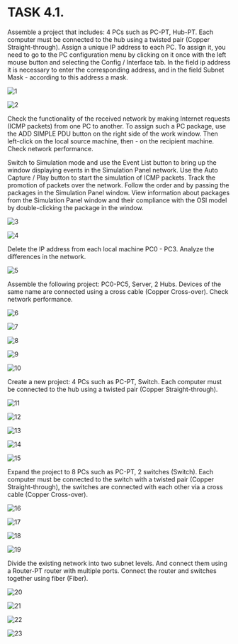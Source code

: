 # TASK 4.1. 

Assemble a project that includes: 4 PCs such as PC-PT, Hub-PT. Each computer must be connected to the hub using a twisted pair (Copper Straight-through). Assign a unique IP address to each PC. To assign it, you need to go to the PC configuration menu by clicking on it once with the left mouse button and selecting the Config / Interface tab. In the field ip address it is necessary to enter the corresponding address, and in the field Subnet Mask - according to this address a mask.

![1](screenshots/1.png)  

![2](screenshots/2.png) 

Check the functionality of the received network by making Internet requests (ICMP packets) from one PC to another. To assign such a PC package, use the ADD SIMPLE PDU button on the right side of the work window. Then left-click on the local source machine, then - on the recipient machine. Check network performance.

Switch to Simulation mode and use the Event List button to bring up the window displaying events in the Simulation Panel network. 
Use the Auto Capture / Play button to start the simulation of ICMP packets. Track the promotion of packets over the network. 
Follow the order and by passing the packages in the Simulation Panel window.
View information about packages from the Simulation Panel window and their compliance with the OSI model by double-clicking the package in the window.

![3](screenshots/3.png) 

![4](screenshots/4.png) 

Delete the IP address from each local machine PC0 - PC3. Analyze the differences in the network.

![5](screenshots/5.png) 

Assemble the following project: PC0-PC5, Server, 2 Hubs.
Devices of the same name are connected using a cross cable (Copper Cross-over).
Check network performance.

![6](screenshots/6.png) 

![7](screenshots/7.png) 

![8](screenshots/8.png) 

![9](screenshots/9.png) 

![10](screenshots/10.png) 

Create a new project: 4 PCs such as PC-PT, Switch.
Each computer must be connected to the hub using a twisted pair (Copper Straight-through).

![11](screenshots/11.png) 

![12](screenshots/12.png)     

![13](screenshots/13.png) 

![14](screenshots/14.png)     

![15](screenshots/15.png) 

Expand the project to 8 PCs such as PC-PT, 2 switches (Switch).
Each computer must be connected to the switch with a twisted pair (Copper Straight-through), the switches are connected with each other via a cross cable (Copper Cross-over).

![16](screenshots/16.png) 

![17](screenshots/17.png)  

![18](screenshots/18.png) 

![19](screenshots/19.png) 

Divide the existing network into two subnet levels. And connect them using a Router-PT router with multiple ports. Connect the router and switches together using fiber (Fiber).

![20](screenshots/20.png) 

![21](screenshots/21.png) 

![22](screenshots/22.png)     

![23](screenshots/23.png)
